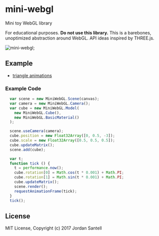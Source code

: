 # mini-webgl

Mini toy WebGL library

For educational purposes. **Do not use this library.**
This is a barebones, unoptimized abstraction around WebGL. API ideas inspired by THREE.js.

![mini-webgl](https://jsantell.github.io/mini-webgl/assets/screenshot.gif);

## Example

* [triangle animations](https://jsantell.github.io/mini-webgl/examples/complex.html)

### Example Code

```js
  var scene = new MiniWebGL.Scene(canvas);
  var camera = new MiniWebGL.Camera();
  var cube = new MiniWebGL.Model(
    new MiniWebGL.Cube(),
    new MiniWebGL.BasicMaterial()
  );

  scene.useCamera(camera);
  cube.position = new Float32Array([0, 0.5, -3]);
  cube.scale = new Float32Array([0.5, 0.5, 0.5]);
  cube.updateMatrix();
  scene.add(cube);

  var t;
  function tick () {
    t = performance.now();
    cube.rotation[0] = Math.cos(t * 0.001) + Math.PI;
    cube.rotation[1] = Math.sin(t * 0.001) + Math.PI;
    cube.updateMatrix();
    scene.render();
    requestAnimationFrame(tick);
  }
  tick();
```

## License

MIT License, Copyright (c) 2017 Jordan Santell
